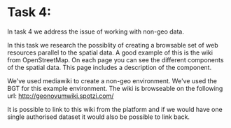 # Task 4:

In task 4 we address the issue of working with non-geo data.

In this task we research the possiblity of creating a browsable set of web resources parallel to the spatial data. 
A good example of this is the wiki from OpenStreetMap. 
On each page you can see the different components of the spatial data.
This page includes a description of the component. 
 
We've used mediawiki to create a non-geo environment.
We've used the BGT for this example environment. 
The wiki is browseable on the following url:
http://geonovumwiki.spotzi.com/

It is possible to link to this wiki from the platform and if we would have one single authorised dataset it would also be possible to link back.
